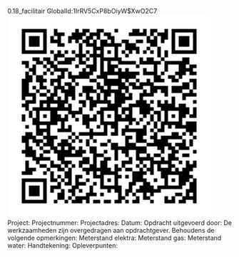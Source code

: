 0.18_facilitair
GlobalId:1IrRV5CxP8bOiyW$XwO2C7
![picture](https://github.com/C-Claus/Data-Files/blob/master/QR_codes/KDV/0.18_facilitair.png)
Project:
Projectnummer:
Projectadres:
Datum:
Opdracht uitgevoerd door:
De werkzaamheden zijn overgedragen aan opdrachtgever. Behoudens de volgende opmerkingen:
Meterstand elektra:
Meterstand gas:
Meterstand water:
Handtekening:
Opleverpunten:
